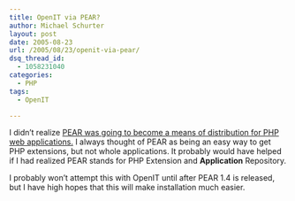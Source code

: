 ```yaml
---
title: OpenIT via PEAR?
author: Michael Schurter
layout: post
date: 2005-08-23
url: /2005/08/23/openit-via-pear/
dsq_thread_id:
  - 1058231040
categories:
  - PHP
tags:
  - OpenIT

---
```

I didn&#8217;t realize [PEAR was going to become a means of distribution for PHP web applications.][1] I always thought of PEAR as being an easy way to get PHP extensions, but not whole applications. It probably would have helped if I had realized PEAR stands for PHP Extension and **Application** Repository.

I probably won&#8217;t attempt this with OpenIT until after PEAR 1.4 is released, but I have high hopes that this will make installation much easier.

 [1]: http://www.killersoft.com/randomstrings/2005/08/22/5-Release-Your-Next-Project-as-a-PEAR-1.4.0-Package.html
